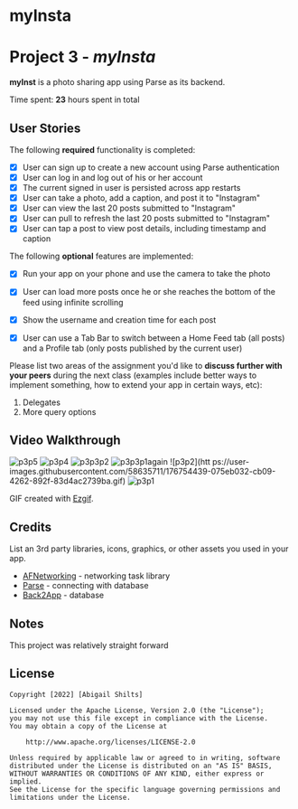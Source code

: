 # myInsta

# Project 3 - *myInsta*

**myInst** is a photo sharing app using Parse as its backend.

Time spent: **23** hours spent in total

## User Stories

The following **required** functionality is completed:

- [x] User can sign up to create a new account using Parse authentication
- [x] User can log in and log out of his or her account
- [x] The current signed in user is persisted across app restarts
- [x] User can take a photo, add a caption, and post it to "Instagram"
- [x] User can view the last 20 posts submitted to "Instagram"
- [x] User can pull to refresh the last 20 posts submitted to "Instagram"
- [x] User can tap a post to view post details, including timestamp and caption

The following **optional** features are implemented:

- [x] Run your app on your phone and use the camera to take the photo
- [x] User can load more posts once he or she reaches the bottom of the feed using infinite scrolling
- [x] Show the username and creation time for each post
- [x] User can use a Tab Bar to switch between a Home Feed tab (all posts) and a Profile tab (only posts published by the current user)


Please list two areas of the assignment you'd like to **discuss further with your peers** during the next class (examples include better ways to implement something, how to extend your app in certain ways, etc):

1. Delegates
2. More query options

## Video Walkthrough
![p3p5](https://user-images.githubusercontent.com/58635711/176754305-ebca01fd-45ed-42ec-861b-d7003bd4d99d.gif)
![p3p4](https://user-images.githubusercontent.com/58635711/176754339-08b6be8a-ab18-4bb8-a8d5-8914ace9f6c5.gif)
![p3p3p2](https://user-images.githubusercontent.com/58635711/176755379-04fa1b57-2097-446d-83c3-d91ac2b58168.gif)
![p3p3p1again](https://user-images.githubusercontent.com/58635711/176755738-cacaefa4-b97d-4638-b8dd-0b31e5f66e84.gif)
![p3p2](htt ps://user-images.githubusercontent.com/58635711/176754439-075eb032-cb09-4262-892f-83d4ac2739ba.gif)
![p3p1](https://user-images.githubusercontent.com/58635711/176754458-9bf43569-816a-4586-b786-50e2f5a6b796.gif)


GIF created with [Ezgif](https://ezgif.com/gif-to-mov).

## Credits

List an 3rd party libraries, icons, graphics, or other assets you used in your app.

- [AFNetworking](https://github.com/AFNetworking/AFNetworking) - networking task library
- [Parse](https://parseplatform.org/) - connecting with database
- [Back2App](https://www.back4app.com/) - database

## Notes

This project was relatively straight forward

## License

    Copyright [2022] [Abigail Shilts]

    Licensed under the Apache License, Version 2.0 (the "License");
    you may not use this file except in compliance with the License.
    You may obtain a copy of the License at

        http://www.apache.org/licenses/LICENSE-2.0

    Unless required by applicable law or agreed to in writing, software
    distributed under the License is distributed on an "AS IS" BASIS,
    WITHOUT WARRANTIES OR CONDITIONS OF ANY KIND, either express or implied.
    See the License for the specific language governing permissions and
    limitations under the License.
